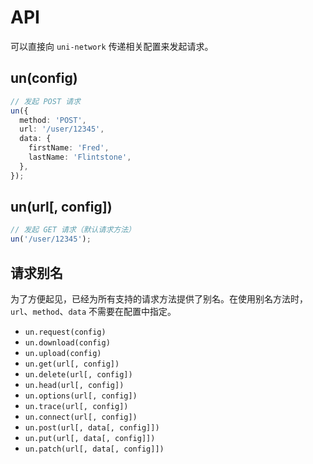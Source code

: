 # API

可以直接向 `uni-network` 传递相关配置来发起请求。

## un(config)

```ts
// 发起 POST 请求
un({
  method: 'POST',
  url: '/user/12345',
  data: {
    firstName: 'Fred',
    lastName: 'Flintstone',
  },
});
```

## un(url[, config])

```ts
// 发起 GET 请求（默认请求方法）
un('/user/12345');
```

## 请求别名

为了方便起见，已经为所有支持的请求方法提供了别名。在使用别名方法时，`url`、`method`、`data` 不需要在配置中指定。

- `un.request(config)`
- `un.download(config)`
- `un.upload(config)`
- `un.get(url[, config])`
- `un.delete(url[, config])`
- `un.head(url[, config])`
- `un.options(url[, config])`
- `un.trace(url[, config])`
- `un.connect(url[, config])`
- `un.post(url[, data[, config]])`
- `un.put(url[, data[, config]])`
- `un.patch(url[, data[, config]])`
